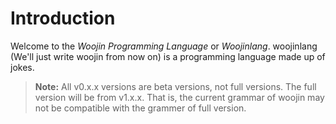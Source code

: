 # Introduction
Welcome to the _Woojin Programming Language_ or _Woojinlang_. woojinlang (We'll just write woojin from now on) is a programming language made up of jokes. 

> **Note:** All v0.x.x versions are beta versions, not full versions. The full version will be from v1.x.x. That is, the current grammar of woojin may not be compatible with the grammer of full version.